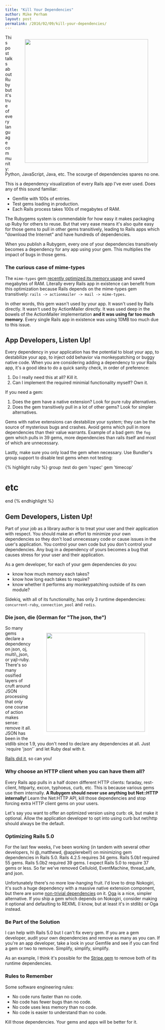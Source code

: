 ```yaml
---
title: "Kill Your Dependencies"
author: Mike Perham
layout: post
permalink: /2016/02/09/kill-your-dependencies/
---
```


<figure style="float: right;">
  <img style="border: solid white 0px;" src="http://wookiehangover.github.io/dependency-injection-for-fun-and-profit/img/dependency-graph2.png" width="400px" />
</figure>

This post talks about Ruby but it's true of every language community: Python, JavaScript, Java, etc.  The scourge of dependencies spares no one.

This is a dependency visualization of every Rails app I've ever used.  Does any of this
sound familiar:

* Gemfile with 100s of entries.
* Test gems loading in production.
* Each Rails process takes 100s of megabytes of RAM.

The Rubygems system is commendable for how easy it makes packaging up
Ruby for others to reuse.  But that very ease means it's also quite easy for
those gems to pull in other gems transitively, leading to Rails apps
which "download the Internet" and have hundreds of dependencies.

When you publish a Rubygem, every one of your dependencies transitively
becomes a dependency for any app using your gem.  This multiplies the
impact of bugs in those gems.

### The curious case of mime-types

The `mime-types` gem [recently optimized its memory usage](https://github.com/mime-types/ruby-mime-types/issues/94)
and saved megabytes of RAM.
Literally every Rails app in existence can benefit from this optimization because Rails depends on
the mime-types gem transitively: `rails -> actionmailer -> mail -> mime-types`.

In other words, this gem wasn't used by your app.  It wasn't used by Rails
directly.  It wasn't used by ActionMailer directly.  It was used deep in the bowels of the ActionMailer
implementation **and it was using far too much memory**.  Every single
Rails app in existence was using 10MB too much due to this issue.

## App Developers, Listen Up!

Every dependency in your application has the potential to bloat your
app, to destabilize your app, to inject odd behavior via monkeypatching
or buggy native code.
When you are considering adding a dependency to your Rails app, it's a
good idea to do a quick sanity check, in order of preference:

1. Do I really need this at all?  Kill it.
1. Can I implement the required minimial functionality myself?  Own it.

If you need a gem:

1. Does the gem have a native extension?  Look for pure ruby alternatives.
1. Does the gem transitively pull in a lot of other gems?  Look for
   simpler alternatives.

Gems with native extensions can destabilize your system; they can be
the source of mysterious bugs and crashes.  Avoid gems which pull in more
dependencies than their value warrants.  Example of a bad gem: the
`fog` gem which pulls in 39 gems, more dependencies than rails itself
and most of which are unnecessary.

Lastly, make sure you only load the gem when necessary.  Use Bundler's
group support to disable test gems when not testing:

{% highlight ruby %}
group :test do
  gem 'rspec'
  gem 'timecop'
  # etc
end
{% endhighlight %}

## Gem Developers, Listen Up!

Part of your job as a library author is to treat your user and their
application with respect.  You should make an effort to minimize your
own dependencies so they don't load unnecessary code or cause issues in the user's application.
You control your own code but you don't control your dependencies.  Any
bug in a dependency of yours becomes a bug that causes stress for your user and
their application.

As a gem developer, for each of your gem dependencies do you:

* know how much memory each takes?
* know how long each takes to require?
* know whether it performs any monkeypatching outside of its own module?

Sidekiq, with all of its functionality, has only 3 runtime dependencies:
`concurrent-ruby`, `connection_pool` and `redis`.

### Die json, die (German for "The json, the")

<figure style="float: right;">
  <img style="border: solid white 10px;" src="http://41.media.tumblr.com/tumblr_lh4z0xSXsx1qbohddo1_500.jpg" width="320px" />
</figure>
So many gems declare a dependency on json, oj, multi\_json, or yajl-ruby.
There's so many ossified layers of cruft around JSON
processing that only one course of action makes sense: remove it all.
JSON has been in the stdlib since 1.9, you don't need to declare any dependencies at all.
Just `require 'json'` and let Ruby deal with it.

[Rails did it](https://github.com/rails/rails/pull/23453), so can you!

### Why choose an HTTP client when you can have them all?

Every Rails app pulls in a half dozen different HTTP clients: faraday, rest-client,
httparty, excon, typhoeus, curb, etc.  This is because various gems use them internally.
**A Rubygem should never use anything but Net::HTTP internally!**
Learn the Net:HTTP API, kill those dependencies and stop forcing extra HTTP client gems on your users.

Let's say you want to offer an optimized version using curb: ok, but make it
optional.  Allow the application developer to opt into using curb but
net/http should always be the default.

### Optimizing Rails 5.0

For the last few weeks, I've been working (in tandem with several other
developers, hi @\_matthewd, @applerebel!) on minimizing gem dependencies
in Rails 5.0.  Rails 4.2.5 requires 34 gems.  Rails 5.0b1 required 55 gems.
Rails 5.0b2 required 39 gems.  I expect Rails 5.0 to require 37 gems or
less.  So far we've removed Celluloid, EventMachine, thread\_safe, and json.

Unfortunately there's no more low-hanging fruit.  I'd love to drop
Nokogiri, it's such a huge dependency with a massive native extension component,
but there are some [non-trivial dependencies](https://github.com/flavorjones/loofah/issues/100) on it.
[Oga](https://github.com/YorickPeterse/oga) is a nice, simpler alternative.  If you
ship a gem which depends on Nokogiri, consider making it optional and defaulting to REXML (I know, but
at least it's in stdlib) or Oga instead.

### Be Part of the Solution

I can help with Rails 5.0 but I can't fix every gem.  If you are a gem developer,
audit your own dependencies and remove as many as you can.
If you're an app developer, take a look in your
Gemfile and see if you can find a gem or two to remove.
Simplify, simplify, simplify.

As an example, I think it's possible for the [Stripe gem](https://github.com/stripe/stripe-ruby/blob/master/stripe.gemspec#L16) to remove both of its runtime dependencies.

### Rules to Remember

Some software engineering rules:

* No code runs faster than no code.
* No code has fewer bugs than no code.
* No code uses less memory than no code.
* No code is easier to understand than no code.

Kill those dependencies.  Your gems and apps will be better for it.
